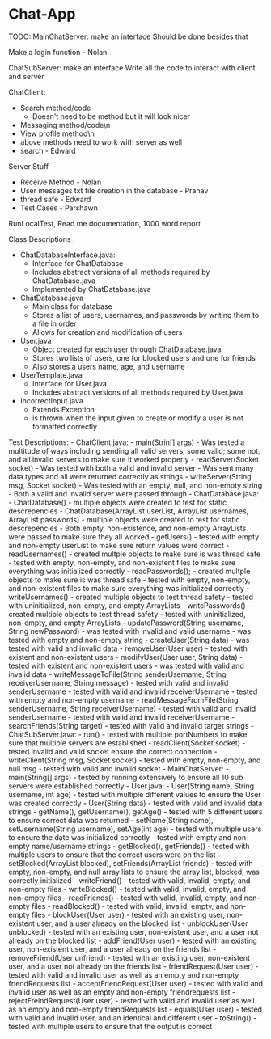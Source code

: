 # Chat-App
TODO:
MainChatServer:
make an interface
Should be done besides that

Make a login function - Nolan

ChatSubServer:
make an interface
Write all the code to interact with client and server

ChatClient:
- Search method/code
    - Doesn't need to be method but it will look nicer
- Messaging method/code\n
- View profile method\n
- above methods need to work with server as well
- search - Edward


Server Stuff
- Receive Method - Nolan
- User messages txt file creation in the database - Pranav
- thread safe - Edward
- Test Cases - Parshawn

RunLocalTest, 
Read me documentation, 
1000 word report


Class Descriptions :
 - ChatDatabaseInterface.java:
     - Interface for ChatDatabase
     - Includes abstract versions of all methods required by ChatDatabase.java
     - Implemented by ChatDatabase.java
 - ChatDatabase.java
     - Main class for database
     - Stores a list of users, usernames, and passwords by writing them to a file in order
     - Allows for creation and modification of users
 - User.java
     - Object created for each user through ChatDatabase.java
     - Stores two lists of users, one for blocked users and one for friends
     - Also stores a users name, age, and username
 - UserTemplate.java
     - Interface for User.java
     - Includes abstract versions of all methods required by User.java
 - IncorrectInput.java
     - Extends Exception
     - is thrown when the input given to create or modify a user is not formatted correctly
  
Test Descriptions:
    - ChatClient.java:
        - main(Strin[] args)
            - Was tested a multitude of ways including sending all valid servers, some valid; some not, and all invalid servers to make sure it worked properly
        - readServer(Socket socket)
            - Was tested with both a valid and invalid server
            - Was sent many data types and all were returned correctly as strings
        - writeServer(String msg, Socket socket)
            - Was tested with an empty, null, and non-empty string
            - Both a valid and invalid server were passed through
    - ChatDatabase.java:
        - ChatDatabase()
            - multiple objects were created to test for static descrepencies
        - ChatDatabase(ArrayList<User> userList, ArrayList<String> usernames, ArrayList<String> passwords)
            - multiple objects were created to test for static descrepencies
            - Both empty, non-existence, and non-empty ArrayLists were passed to make sure they all worked
        - getUsers()
            - tested with empty and non-empty userList to make sure return values were correct
        - readUsernames()
            - created multple objects to make sure is was thread safe
            - tested with empty, non-empty, and non-existent files to make sure everything was initialized correctly
        - readPasswords();
            - created multple objects to make sure is was thread safe
            - tested with empty, non-empty, and non-existent files to make sure everything was initialized correctly
        - writeUsernames()
            - created multiple objects to test thread safety
            - tested with uninitialized, non-empty, and empty ArrayLists
        - writePasswords()
            - created multiple objects to test thread safety
            - tested with uninitialized, non-empty, and empty ArrayLists
        - updatePassword(String username, String newPassword)
            - was tested with invalid and valid username
            - was tested with empty and non-empty string
        - createUser(String data)
            - was tested with valid and invalid data
        - removeUser(User user)
            - tested with existent and non-existent users
        - modifyUser(User user, String data)
            - tested with existent and non-existent users
            - was tested with valid and invalid data
        - writeMessageToFile(String senderUsername, String receiverUsername, String message)
            - tested with valid and invalid senderUsername
            - tested with valid and invalid receiverUsername
            - tested with empty and non-empty username
        - readMessageFromFile(String senderUsername, String receiverUsername)
            - tested with valid and invalid senderUsername
            - tested with valid and invalid receiverUsername
        - searchFriends(String target)
            - tested with valid and invalid target strings
    - ChatSubServer.java:
        - run()
            - tested with multiple portNumbers to make sure that multiple servers are established
        - readClient(Socket socket)
            - tested invalid and valid socket ensure the correct connection
        - writeClient(String msg, Socket socket)
            - tested with empty, non-empty, and null msg
            - tested with valid and invalid socket
    - MainChatServer:
        - main(String[] args)
            - tested by running extensively to ensure all 10 sub servers were established correctly
    - User.java:
        - User(String name, String username, int age)
            - tested with multiple different values to ensure the User was created correctly
        - User(String data)
            - tested with valid and invalid data strings
        - getName(), getUsername(), getAge()
            - tested with 5 different users to ensure correct data was returned
        - setName(String name), setUsername(String username), setAge(int age)
            - tested with multiple users to ensure the date was initialized correctly
            - tested with empty and non-empty name/username strings
        - getBlocked(), getFriends()
            - tested with multiple users to ensure that the correct users were on the list
        - setBlocked(ArrayList<User> blocked), setFriends(ArrayList<User> friends)
            - tested with empty, non-empty, and null array lists to ensure the array list, blocked, was correctly initialized
        - writeFriend()
            - tested with valid, invalid, empty, and non-empty files
        - writeBlocked()
            - tested with valid, invalid, empty, and non-empty files
        - readFriends()
            - tested with valid, invalid, empty, and non-empty files
        - readBlocked()
            - tested with valid, invalid, empty, and non-empty files
        - blockUser(User user)
            - tested with an existing user, non-existent user, and a user already on the blocked list
        - unblockUser(User unblocked)
            - tested with an existing user, non-existent user, and a user not already on the blocked list
        - addFriend(User user)
            - tested with an existing user, non-existent user, and a user already on the friends list
        - removeFriend(User unfriend)
            - tested with an existing user, non-existent user, and a user not already on the friends list
        - friendRequest(User user)
            - tested with valid and invalid user as well as an empty and non-empty friendRequests list
        - acceptFriendRequest(User user)
            - tested with valid and invalid user as well as an empty and non-empty friendrequests list
        - rejectFreindRequest(User user)
            - tested with valid and invalid user as well as an empty and non-empty friendRequests list
        - equals(User user)
            - tested with valid and invalid user, and an identical and different user
        - toString()
            - tested with multiple users to ensure that the output is correct
